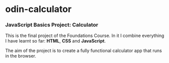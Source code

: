 # odin-calculator
### JavaScript Basics Project: Calculator

This is the final project of the Foundations Course. In it I combine everything I have learnt so far: **HTML**, **CSS** and **JavaScript**.

The aim of the project is to create a fully functional calculator app that runs in the browser.
